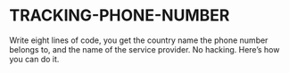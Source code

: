 # TRACKING-PHONE-NUMBER
Write eight lines of code, you get the country name the phone number belongs to, and the name of the service provider. No hacking. Here’s how you can do it.
